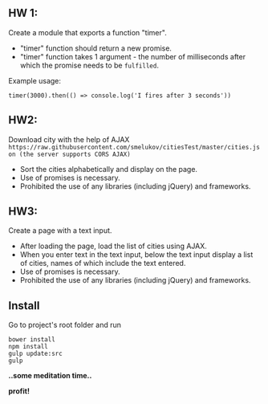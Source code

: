 ## HW 1:
Create a module that exports a function "timer".

* "timer" function should return a new promise.
* "timer" function takes 1 argument - the number of milliseconds after which the promise needs to be `fulfilled`.

Example usage:
```
timer(3000).then(() => console.log('I fires after 3 seconds'))
```

## HW2:
Download city with the help of AJAX `https://raw.githubusercontent.com/smelukov/citiesTest/master/cities.json (the server supports CORS AJAX)`

* Sort the cities alphabetically and display on the page.
* Use of promises is necessary.
* Prohibited the use of any libraries (including jQuery) and frameworks.

## HW3:
Create a page with a text input.

* After loading the page, load the list of cities using AJAX.
* When you enter text in the text input, below the text input display a list of cities, names of which include the text entered.
* Use of promises is necessary.
* Prohibited the use of any libraries (including jQuery) and frameworks.

## Install

Go to project's root folder and run

```
bower install
npm install
gulp update:src
gulp
```

**..some meditation time..**

**profit!**